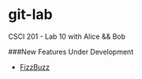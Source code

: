 git-lab
=======

CSCI 201 - Lab 10 with Alice &amp;&amp; Bob

###New Features Under Development
  + [FizzBuzz](http://www.codinghorror.com/blog/2007/02/why-cant-programmers-program.html)
